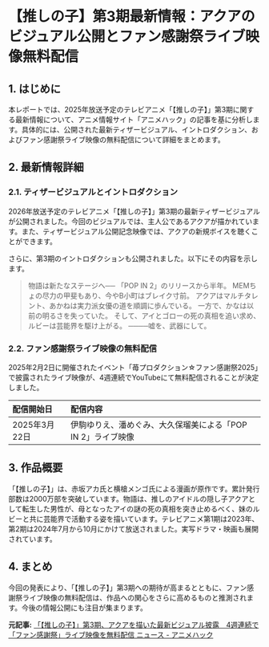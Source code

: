 # 【推しの子】第3期最新情報：アクアのビジュアル公開とファン感謝祭ライブ映像無料配信

## 1. はじめに

本レポートでは、2025年放送予定のテレビアニメ「【推しの子】」第3期に関する最新情報について、アニメ情報サイト「アニメハック」の記事を基に分析します。具体的には、公開された最新ティザービジュアル、イントロダクション、およびファン感謝祭ライブ映像の無料配信について詳細をまとめます。

## 2. 最新情報詳細

### 2.1. ティザービジュアルとイントロダクション

2026年放送予定のテレビアニメ「【推しの子】」第3期の最新ティザービジュアルが公開されました。今回のビジュアルでは、主人公であるアクアが描かれています。また、ティザービジュアル公開記念映像では、アクアの新規ボイスを聴くことができます。

さらに、第3期のイントロダクションも公開されました。以下にその内容を示します。

> 物語は新たなステージへ── 「POP IN 2」のリリースから半年。 MEMちょの尽力の甲斐もあり、今やB小町はブレイク寸前。 アクアはマルチタレント、あかねは実力派女優の道を順調に歩んでいる。 一方で、かなは以前の明るさを失っていた。 そして、アイとゴローの死の真相を追い求め、ルビーは芸能界を駆け上がる。 ────嘘を、武器にして。

### 2.2. ファン感謝祭ライブ映像の無料配信

2025年2月2日に開催されたイベント「苺プロダクション☆ファン感謝祭2025」で披露されたライブ映像が、4週連続でYouTubeにて無料配信されることが決定しました。

| 配信開始日 | 配信内容 |
| :---------- | :----------------------------------------- |
| 2025年3月22日 | 伊駒ゆりえ、潘めぐみ、大久保瑠美による「POP IN 2」ライブ映像 |

## 3. 作品概要

「【推しの子】」は、赤坂アカ氏と横槍メンゴ氏による漫画が原作です。累計発行部数は2000万部を突破しています。物語は、推しのアイドルの隠し子アクアとして転生した男性が、母となったアイの謎の死の真相を突き止めるべく、妹のルビーと共に芸能界で活動する姿を描いています。テレビアニメ第1期は2023年、第2期は2024年7月から10月にかけて放送されました。実写ドラマ・映画も展開されています。

## 4. まとめ

今回の発表により、「【推しの子】」第3期への期待が高まるとともに、ファン感謝祭ライブ映像の無料配信は、作品への関心をさらに高めるものと推測されます。今後の情報公開にも注目が集まります。


**元記事:** [「【推しの子】」第3期、アクアを描いた最新ビジュアル披露　4週連続で「ファン感謝祭」ライブ映像を無料配信 ニュース - アニメハック](https://anime.eiga.com/news/column/aj2025_event/123494/)